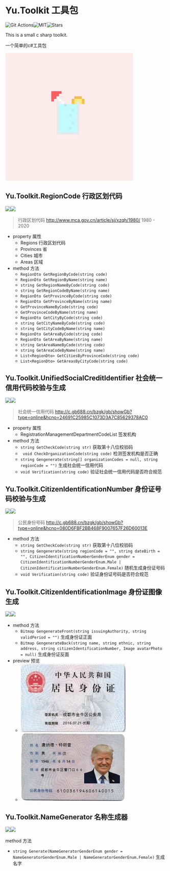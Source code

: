 
# Yu.Toolkit 工具包

 ![Git Actions](https://img.shields.io/github/workflow/status/LINYISONGER/Yu.Toolkit/.NET%20Core?style=for-the-badge)![MIT](https://img.shields.io/github/license/linyisonger/Yu.Toolkit?style=for-the-badge)![Stars](https://img.shields.io/github/stars/linyisonger/Yu.Toolkit?style=for-the-badge)

 This is a small c sharp toolkit.

 一个简单的c#工具包

 ![](juice.png)


## Yu.Toolkit.RegionCode 行政区划代码

 ![](https://img.shields.io/nuget/v/Yu.Toolkit.RegionCode?style=for-the-badge)![](https://img.shields.io/nuget/dt/Yu.Toolkit.RegionCode?style=for-the-badge)

> 行政区划代码 http://www.mca.gov.cn/article/sj/xzqh/1980/   1980 - 2020

- property 属性
  - Regions 行政区划代码
  - Provinces 省
  - Cities 城市
  - Areas 区域
- method 方法
  - ```RegionDto GetRegionByCode(string code)```
  - ```RegionDto GetRegionByName(string name)``` 
  - ```string GetRegionNameByCode(string code)``` 
  - ```string GetRegionCodeByName(string name)  ```
  - ```RegionDto GetProvinceByCode(string code) ``` 
  - ```RegionDto GetProvinceByName(string name)``` 
  - ```GetProvinceNameByCode(string code) ```
  - ```GetProvinceCodeByName(string name)``` 
  - ```RegionDto GetCityByCode(string code)``` 
  - ```string GetCityNameByCode(string code)``` 
  - ```string GetCityCodeByName(string name)``` 
  - ```RegionDto GetAreaByCode(string code)``` 
  - ```RegionDto GetAreaByName(string name)  ``` 
  - ```string GetAreaNameByCode(string code)``` 
  - ```string GetAreaCodeByName(string name)``` 
  - ```List<RegionDto> GetCitiesByProvinceCode(string code)``` 
  - ```List<RegionDto> GetAreasByCityCode(string code)``` 

## Yu.Toolkit.UnifiedSocialCreditIdentifier 社会统一信用代码校验与生成

 ![](https://img.shields.io/nuget/v/Yu.Toolkit.UnifiedSocialCreditIdentifier?style=for-the-badge)![](https://img.shields.io/nuget/dt/Yu.Toolkit.UnifiedSocialCreditIdentifier?style=for-the-badge)

> 社会统一信用代码 http://c.gb688.cn/bzgk/gb/showGb?type=online&hcno=24691C25985C1073D3A7C85629378AC0

* property 属性
  * RegistrationManagementDepartmentCodeList 签发机构
* method 方法
  * ```string GetCheckCode(string str)``` 获取第十八位校验码
  * ``` void CheckOrganizationCode(string code)``` 检测签发机构是否正确
  * ```string Gengenerate(string[] organizationCodes = null, string regionCode = "")``` 生成社会统一信用代码
  * ```void Verification(string code)``` 验证社会统一信用代码是否符合规范

## Yu.Toolkit.CitizenIdentificationNumber 身份证号码校验与生成

 ![](https://img.shields.io/nuget/v/Yu.Toolkit.CitizenIdentificationNumber?style=for-the-badge)![](https://img.shields.io/nuget/dt/Yu.Toolkit.CitizenIdentificationNumber?style=for-the-badge)

> 公民身份号码  http://c.gb688.cn/bzgk/gb/showGb?type=online&hcno=080D6FBF2BB468F9007657F26D60013E

* method 方法
  * ```string GetCheckCode(string str)``` 获取第十八位校验码
  * ```string Gengenerate(string regionCode = "", string dateBirth = "", CitizenIdentificationNumberGenderEnum gender = CitizenIdentificationNumberGenderEnum.Male | CitizenIdentificationNumberGenderEnum.Female)``` 随机生成身份证号码
  * ```void Verification(string code)``` 验证身份证号码是否符合规范 

## Yu.Toolkit.CitizenIdentificationImage 身份证图像生成

 ![](https://img.shields.io/nuget/v/Yu.Toolkit.CitizenIdentificationImage?style=for-the-badge)![](https://img.shields.io/nuget/dt/Yu.Toolkit.CitizenIdentificationImage?style=for-the-badge)

* method 方法
  * ```Bitmap GengenerateFront(string issuingAuthority, string validPeriod = "")``` 生成身份证正面
  * ```Bitmap GengenerateBack(string name, string ethnic, string address, string citizenIdentificationNumber, Image avatarPhoto = null)``` 生成身份证反面
* preview 预览
  * ![](preview/身份证正面生成预览.png)
  * ![](preview/身份证反面生成预览.png)



## Yu.Toolkit.NameGenerator  名称生成器

 ![](https://img.shields.io/nuget/v/Yu.Toolkit.NameGenerator?style=for-the-badge)![](https://img.shields.io/nuget/dt/Yu.Toolkit.NameGenerator?style=for-the-badge)

method 方法

* ```string Generate(NameGeneratorGenderEnum gender = NameGeneratorGenderEnum.Male | NameGeneratorGenderEnum.Female)``` 生成名字 

